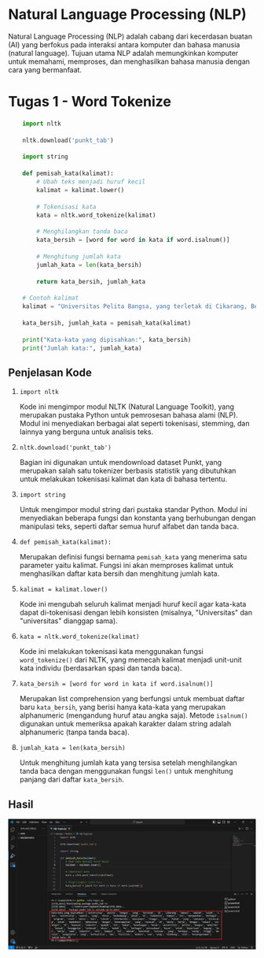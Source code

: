 # Natural Language Processing (NLP)

Natural Language Processing (NLP) adalah cabang dari kecerdasan buatan (AI) yang berfokus pada interaksi antara komputer dan bahasa manusia (natural language). Tujuan utama NLP adalah memungkinkan komputer untuk memahami, memproses, dan menghasilkan bahasa manusia dengan cara yang bermanfaat.

# Tugas 1 - Word Tokenize

``` py
    import nltk

    nltk.download('punkt_tab')

    import string

    def pemisah_kata(kalimat):
        # Ubah teks menjadi huruf kecil
        kalimat = kalimat.lower()

        # Tokenisasi kata
        kata = nltk.word_tokenize(kalimat)
        
        # Menghilangkan tanda baca
        kata_bersih = [word for word in kata if word.isalnum()] 
        
        # Menghitung jumlah kata
        jumlah_kata = len(kata_bersih)
        
        return kata_bersih, jumlah_kata

    # Contoh kalimat
    kalimat = "Universitas Pelita Bangsa, yang terletak di Cikarang, Bekasi, adalah salah satu universitas swasta yang terus berkembang pesat di Indonesia! Kampus ini menawarkan berbagai program studi, mulai dari Teknik Informatika, Manajemen, hingga Ilmu Hukum, yang semuanya dirancang untuk membekali mahasiswa dengan keterampilan yang relevan di dunia kerja. Dengan lokasi strategis di kawasan industri (apakah ini bukan keuntungan besar?), Universitas Pelita Bangsa memiliki banyak keunggulan, termasuk akses mudah ke berbagai perusahaan besar untuk keperluan magang dan kerja sama industri! Visi kampus ini adalah mencetak lulusan yang berdaya saing tinggi melalui pengajaran yang berkualitas dan fasilitas modern (wow!), yang didukung oleh dosen-dosen berpengalaman."

    kata_bersih, jumlah_kata = pemisah_kata(kalimat)

    print("Kata-kata yang dipisahkan:", kata_bersih)
    print("Jumlah kata:", jumlah_kata)
```

## Penjelasan Kode

1. `import nltk`
   
   Kode ini mengimpor modul NLTK (Natural Language Toolkit), yang merupakan pustaka Python untuk pemrosesan bahasa alami (NLP). Modul ini menyediakan berbagai alat seperti tokenisasi, stemming, dan lainnya yang berguna untuk analisis teks.

2. `nltk.download('punkt_tab')`
   
   Bagian ini digunakan untuk mendownload dataset Punkt, yang merupakan salah satu tokenizer berbasis statistik yang dibutuhkan untuk melakukan tokenisasi kalimat dan kata di bahasa tertentu.

3. `import string`
   
   Untuk mengimpor modul string dari pustaka standar Python. Modul ini menyediakan beberapa fungsi dan konstanta yang berhubungan dengan manipulasi teks, seperti daftar semua huruf alfabet dan tanda baca.

4. `def pemisah_kata(kalimat):`
   
   Merupakan definisi fungsi bernama `pemisah_kata` yang menerima satu parameter yaitu kalimat. Fungsi ini akan memproses kalimat untuk menghasilkan daftar kata bersih dan menghitung jumlah kata.

5. `kalimat = kalimat.lower()`
   
   Kode ini mengubah seluruh kalimat menjadi huruf kecil agar kata-kata dapat di-tokenisasi dengan lebih konsisten (misalnya, "Universitas" dan "universitas" dianggap sama).

6. `kata = nltk.word_tokenize(kalimat)`
   
   Kode ini melakukan tokenisasi kata menggunakan fungsi `word_tokenize()` dari NLTK, yang memecah kalimat menjadi unit-unit kata individu (berdasarkan spasi dan tanda baca).

7. `kata_bersih = [word for word in kata if word.isalnum()]`
   
   Merupakan list comprehension yang berfungsi untuk membuat daftar baru `kata_bersih`, yang berisi hanya kata-kata yang merupakan alphanumeric (mengandung huruf atau angka saja). Metode `isalnum()` digunakan untuk memeriksa apakah karakter dalam string adalah alphanumeric (tanpa tanda baca).
   
8. `jumlah_kata = len(kata_bersih)`
   
   Untuk menghitung jumlah kata yang tersisa setelah menghilangkan tanda baca dengan menggunakan fungsi `len()` untuk menghitung panjang dari daftar `kata_bersih`.

## Hasil

![Gambar 1](1-1.png)